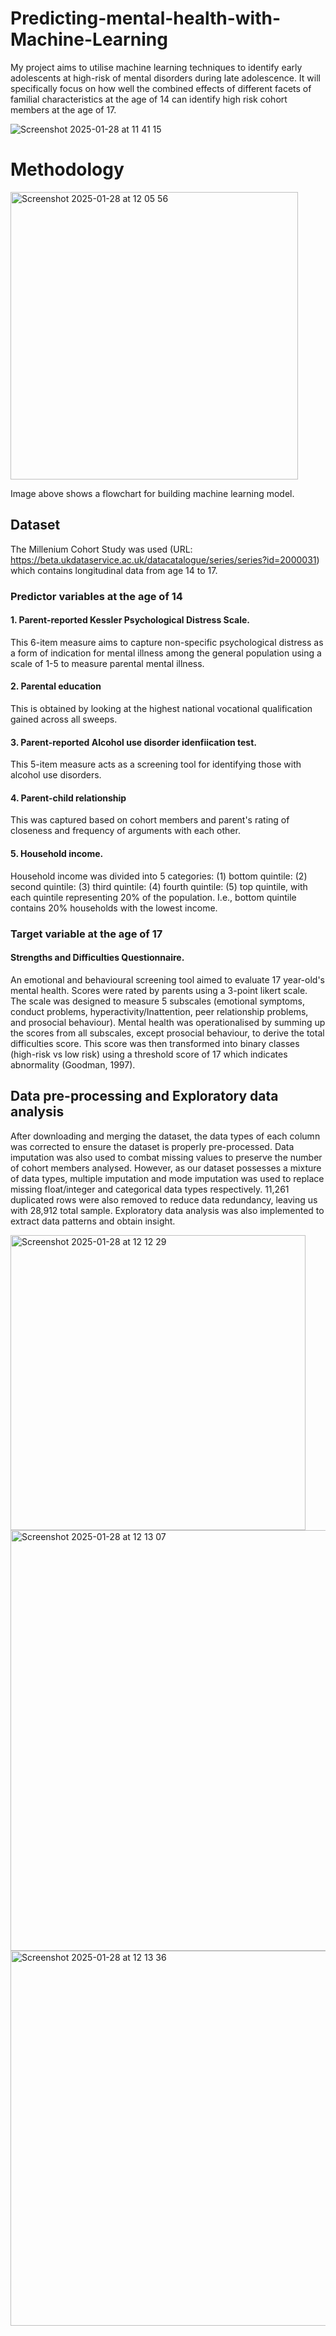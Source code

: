 # Predicting-mental-health-with-Machine-Learning
My project aims to utilise machine learning techniques to identify early adolescents at high-risk of mental disorders during late adolescence. It will specifically focus on how well the combined effects of different facets of familial characteristics at the age of 14 can identify high risk cohort members at the age of 17.


![Screenshot 2025-01-28 at 11 41 15](https://github.com/user-attachments/assets/9da55b92-5ef3-458c-a87a-347a9f455515)

# Methodology
<img width="460" alt="Screenshot 2025-01-28 at 12 05 56" src="https://github.com/user-attachments/assets/e01b961f-6c2f-4b9f-a539-729b18e19b58" />

Image above shows a flowchart for building machine learning model. 

## Dataset
The Millenium Cohort Study was used (URL: https://beta.ukdataservice.ac.uk/datacatalogue/series/series?id=2000031) which contains longitudinal data from age 14 to 17.

### Predictor variables at the age of 14
#### 1. Parent-reported Kessler Psychological Distress Scale.
This 6-item measure aims to capture non-specific psychological distress as a form of indication for mental illness among the general population using a scale of 1-5 to measure parental mental illness.
#### 2. Parental education
This is obtained by looking at the highest national vocational qualification gained across all sweeps.
#### 3. Parent-reported Alcohol use disorder idenfiication test.
This 5-item measure acts as a screening tool for identifying those with alcohol use disorders.
#### 4. Parent-child relationship
This was captured based on cohort members and parent's rating of closeness and frequency of arguments with each other.
#### 5. Household income.
Household income was divided into 5 categories: (1) bottom quintile: (2) second quintile: (3) third quintile: (4) fourth quintile: (5) top quintile, with each quintile representing 20% of the population. I.e., bottom quintile contains 20% households with the lowest income.

### Target variable at the age of 17
#### Strengths and Difficulties Questionnaire. 
An emotional and behavioural screening tool aimed to evaluate 17 year-old's mental health. Scores were rated by parents using a 3-point likert scale. The scale was designed to measure 5 subscales (emotional symptoms, conduct problems, hyperactivity/Inattention, peer relationship problems, and prosocial behaviour). Mental health was operationalised by summing up the scores from all subscales, except prosocial behaviour, to derive the total difficulties score. This score was then transformed into binary classes (high-risk vs low risk) using a threshold score of 17 which indicates abnormality (Goodman, 1997).

## Data pre-processing and Exploratory data analysis
After downloading and merging the dataset, the data types of each column was corrected to ensure the dataset is properly pre-processed. Data imputation was also used to combat missing values to preserve the number of cohort members analysed. However, as our dataset possesses a mixture of data types, multiple imputation and mode imputation was used to replace missing float/integer and categorical data types respectively. 11,261 duplicated rows were also removed to reduce data redundancy, leaving us with 28,912 total sample. Exploratory data analysis was also implemented to extract data patterns and obtain insight.

<img width="472" alt="Screenshot 2025-01-28 at 12 12 29" src="https://github.com/user-attachments/assets/15d40a54-c802-45e4-a457-28a3fd14f99d" />

<img width="673" alt="Screenshot 2025-01-28 at 12 13 07" src="https://github.com/user-attachments/assets/9f8b078a-8f5d-4f00-a603-9bec1709dc3a" />

<img width="600" alt="Screenshot 2025-01-28 at 12 13 36" src="https://github.com/user-attachments/assets/b6614e3e-d53b-4da8-ab76-92a4be620d2b" />






